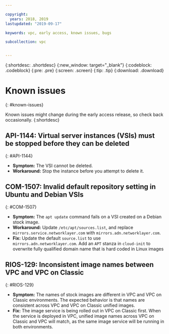 ```yaml
---

copyright:
  years: 2018, 2019
lastupdated: "2019-09-17"

keywords: vpc, early access, known issues, bugs

subcollection: vpc


---
```


{:shortdesc: .shortdesc}
{:new_window: target="_blank"}
{:codeblock: .codeblock}
{:pre: .pre}
{:screen: .screen}
{:tip: .tip}
{:download: .download}

# Known issues
{: #known-issues}

Known issues might change during the early access release, so check back occasionally.
{:shortdesc}


## API-1144: Virtual server instances (VSIs) must be stopped before they can be deleted
{: #API-1144}
- **Symptom:** The VSI cannot be deleted.
- **Workaround:** Stop the instance before you attempt to delete it.


## COM-1507: Invalid default repository setting in Ubuntu and Debian VSIs
{: #COM-1507}
- **Symptom:** The `apt update` command fails on a VSI created on a Debian stock image.
- **Workaround:** Update `/etc/apt/sources.list`, and replace `mirrors.service.networklayer.com` with `mirrors.adn.networklayer.com`. 
- **Fix:** Update the default `source.list` to use `mirrors.adn.networklayer.com`. Add an `APT` stanza in `cloud-init` to overwrite fully qualified domain name that is hard coded in Linux images


## RIOS-129: Inconsistent image names between VPC and VPC on Classic
{: #RIOS-129}
- **Symptom:** The names of stock images are different in VPC and VPC on Classic environments. The expected behavior is that names are consistent across VPC and VPC on Classic unified images.
- **Fix:** The image service is being rolled out in VPC on Classic first. When the service is deployed in VPC, unified image names across VPC on Classic and VPC will match, as the same image service will be running in both environments.
